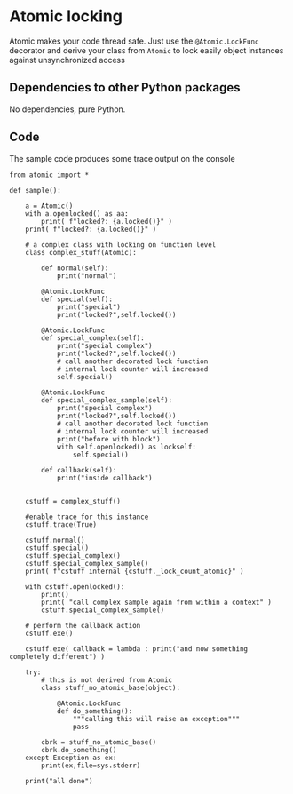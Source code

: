 
# Atomic locking

Atomic makes your code thread safe.
Just use the `@Atomic.LockFunc` decorator and derive your class from `Atomic` to lock easily object instances against unsynchronized access  

## Dependencies to other Python packages

No dependencies, pure Python.


## Code

The sample code produces some trace output on the console


    from atomic import *

    def sample():

        a = Atomic()
        with a.openlocked() as aa:
            print( f"locked?: {a.locked()}" )
        print( f"locked?: {a.locked()}" )

        # a complex class with locking on function level
        class complex_stuff(Atomic):
            
            def normal(self):
                print("normal")

            @Atomic.LockFunc
            def special(self):
                print("special")
                print("locked?",self.locked())

            @Atomic.LockFunc
            def special_complex(self):
                print("special complex")
                print("locked?",self.locked())
                # call another decorated lock function
                # internal lock counter will increased
                self.special()

            @Atomic.LockFunc
            def special_complex_sample(self):
                print("special complex")
                print("locked?",self.locked())
                # call another decorated lock function
                # internal lock counter will increased
                print("before with block")
                with self.openlocked() as lockself:
                    self.special()
                    
            def callback(self):
                print("inside callback")                


        cstuff = complex_stuff()

        #enable trace for this instance
        cstuff.trace(True)

        cstuff.normal()
        cstuff.special()
        cstuff.special_complex()
        cstuff.special_complex_sample()
        print( f"cstuff internal {cstuff._lock_count_atomic}" )

        with cstuff.openlocked():
            print()
            print( "call complex sample again from within a context" )
            cstuff.special_complex_sample()
            
        # perform the callback action
        cstuff.exe()
        
        cstuff.exe( callback = lambda : print("and now something completely different") )
            
        try:
            # this is not derived from Atomic
            class stuff_no_atomic_base(object):
                
                @Atomic.LockFunc
                def do_something():
                    """calling this will raise an exception"""
                    pass
                
            cbrk = stuff_no_atomic_base()
            cbrk.do_something()
        except Exception as ex:
            print(ex,file=sys.stderr)
        
        print("all done")


